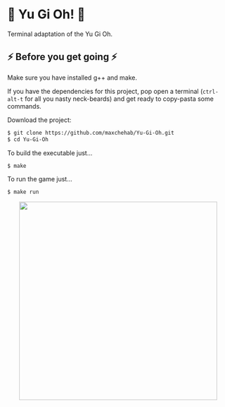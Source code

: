 # 🎴 Yu Gi Oh! 🎴
Terminal adaptation of the Yu Gi Oh.

## ⚡ Before you get going ⚡
Make sure you have installed g++ and make.

If you have the dependencies for this project, pop open a terminal (`ctrl-alt-t` for all you nasty neck-beards) and get ready to copy-pasta some commands.

Download the project:
```bash
$ git clone https://github.com/maxchehab/Yu-Gi-Oh.git
$ cd Yu-Gi-Oh
```

To build the executable just...
```bash
$ make
```
To run the game just...
```bash
$ make run
```
<p align="center">
  <img src="https://media.giphy.com/media/ArvQVNTOFnMyI/giphy.gif" width="450px" />
</p>
